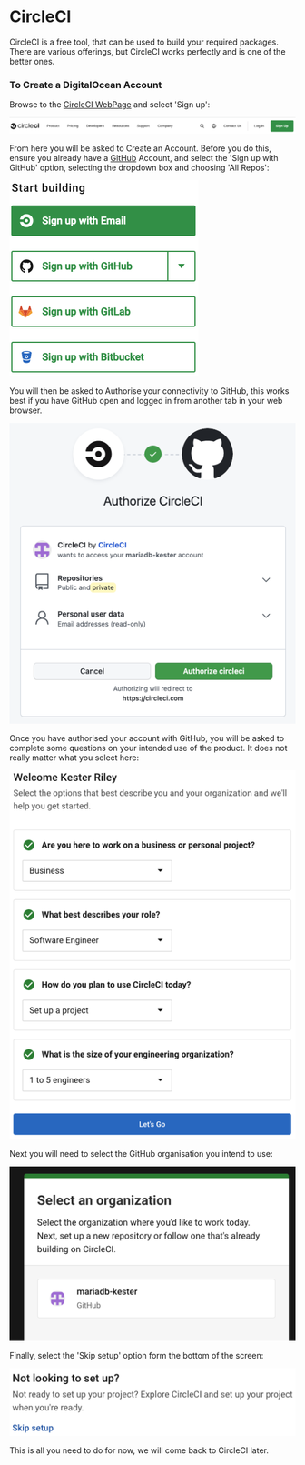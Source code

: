 # CircleCI

CircleCI is a free tool, that can be used to build your required packages. There are various offerings, but CircleCI
works perfectly and is one of the better ones.

### To Create a DigitalOcean Account

Browse to the [CircleCI WebPage](https://circleci.com) and select 'Sign up':

![signup](../../images/circleci/CI_signup.png)

From here you will be asked to Create an Account. Before you do this, ensure you already have
a [GitHub](../github/readme.md) Account, and select the 'Sign up with GitHub' option, selecting the dropdown box and
choosing 'All Repos':

![create account](../../images/circleci/CI_create_account.png)

You will then be asked to Authorise your connectivity to GitHub, this works best if you have GitHub open and logged in
from another tab in your web browser.

![authorise](../../images/circleci/CI_authorise.png)

Once you have authorised your account with GitHub, you will be asked to complete some questions on your intended use of
the product. It does not really matter what you select here:

![verify](../../images/circleci/CI_options.png)

Next you will need to select the GitHub organisation you intend to use:

![organisation](../../images/circleci/CI_organisation.png)

Finally, select the 'Skip setup' option form the bottom of the screen:

![explore](../../images/circleci/CI_skip.png)

This is all you need to do for now, we will come back to CircleCI later.